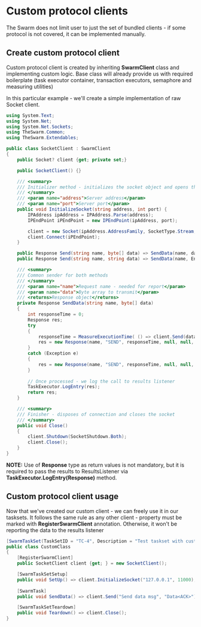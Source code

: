 # Custom protocol clients
The Swarm does not limit user to just the set of bundled clients - if some protocol is not covered, it can be implemented manually.

## Create custom protocol client
Custom protocol client is created by inheriting **SwarmClient** class and implementing custom logic.
Base class will already provide us with required boilerplate (task executor container, transaction executors, semaphore and measuring utilities)

In this particular example - we'll create a simple implementation of raw Socket client.
```cs
using System.Text;
using System.Net;
using System.Net.Sockets;
using TheSwarm.Common;
using TheSwarm.Extendables;

public class SocketClient : SwarmClient
{
    public Socket? client {get; private set;}

    public SocketClient() {}

    /// <summary>
    /// Initializer method - initializes the socket object and opens the connection
    /// </summary>
    /// <param name="address">Server address</param>
    /// <param name="port">Server port</param>
    public void InitializeSocket(string address, int port) {
        IPAddress ipAddress = IPAddress.Parse(address);
        IPEndPoint iPEndPoint = new IPEndPoint(ipAddress, port); 

        client = new Socket(ipAddress.AddressFamily, SocketType.Stream, ProtocolType.Tcp);
        client.Connect(iPEndPoint);  
    }

    public Response Send(string name, byte[] data) => SendData(name, data);
    public Response Send(string name, string data) => SendData(name, Encoding.UTF8.GetBytes(data));

    /// <summary>
    /// Common sender for both methods
    /// </summary>
    /// <param name="name">Request name - needed for report</param>
    /// <param name="data">Byte array to transmit</param>
    /// <returns>Response object</returns>
    private Response SendData(string name, byte[] data)
    {
        int responseTime = 0;
        Response res;
        try
        {
            responseTime = MeasureExecutionTime( () => client.Send(data) );
            res = new Response(name, "SEND", responseTime, null, null, false);
        }
        catch (Exception e)
        {
            res = new Response(name, "SEND", responseTime, null, null, false, true, e.ToString());
        }
        
        // Once processed - we log the call to results listener
        TaskExecutor.LogEntry(res);
        return res;
    }

    /// <summary>
    /// Finisher - disposes of connection and closes the socket
    /// </summary>
    public void Close() 
    {
        client.Shutdown(SocketShutdown.Both);
        client.Close();
    }
}
```
**NOTE:** Use of **Response** type as return values is not mandatory, but it is required to pass the results to ResultsListener via **TaskExecutor.LogEntry(Response)** method.

## Custom protocol client usage
Now that we've created our custom client - we can freely use it in our tasksets.
It follows the same rule as any other client - property must be marked with **RegisterSwarmClient** annotation. Otherwise, it won't be reporting the data to the results listener
```cs
[SwarmTaskSet(TaskSetID = "TC-4", Description = "Test taskset with custom socket client")]
public class CustomClass
{
    [RegisterSwarmClient]
    public SocketClient client {get; } = new SocketClient();

    [SwarmTaskSetSetup]
    public void SetUp() => client.InitializeSocket("127.0.0.1", 11000);
    
    [SwarmTask]
    public void SendData() => client.Send("Send data msg", "Data<ACK>");

    [SwarmTaskSetTeardown]
    public void Teardown() => client.Close();
}
```